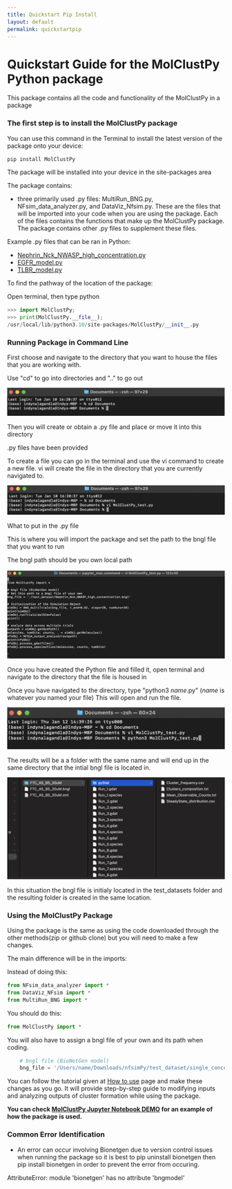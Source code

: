 ```yaml
---
title: Quickstart Pip Install
layout: default
permalink: quickstartpip
---
```


# Quickstart Guide for the MolClustPy Python package

This package contains all the code and functionality of the MolClustPy in a package

### The first step is to install the MolClustPy package

You can use this command in the Terminal to install the latest version of the package onto your device:

```python
pip install MolClustPy
```

The package will be installed into your device in the site-packages area

The package contains:
- three primarily used .py files: MultiRun_BNG.py, NFsim_data_analyzer.py, and DataViz_Nfsim.py. These are the files that will be imported into your code when you are using the package. Each of the files contains the functions that make up the MolClustPy package. The package contains other .py files to supplement these files.

Example .py files that can be ran in Python: 
- [Nephrin_Nck_NWASP_high_concentration.py](../assets/test_datasets/Nephrin_Nck_NWASP_high_concentration.py)
- [EGFR_model.py](../assets/test_datasets/EGFR_model.py)
- [TLBR_model.py](../assets/test_datasets/TLBR_model.py) 
 

To find the pathway of the location of the package:

Open terminal, then type python

```python
>>> import MolClustPy;
>>> print(MolClustPy.__file__);
/usr/local/lib/python3.10/site-packages/MolClustPy/__init__.py
```

### Running Package in Command Line

First choose and navigate to the directory that you want to house the files that you are working with. 

Use "cd" to go into directories and ".." to go out

![png](../images/CdDoc.png)

Then you will create or obtain a .py file and place or move it into this directory

.py files have been provided

To create a file you can go in the terminal and use the vi command to create a new file.
vi will create the file in the directory that you are currently navigated to.

![png](../images/ViEx.png)

What to put in the .py file

This is where you will import the package and set the path to the bngl file that you want to run 

The bngl path should be you own local path

![png](../images/CodeEx.png)

Once you have created the Python file and filled it, open terminal and navigate to the directory that the file is housed in

Once you have navigated to the directory, type "python3 _name_.py" (_name_ is whatever you named your file) This will open and run the file.

![png](../images/CodeRun.png)

The results will be a a folder with the same name and will end up in the same directory that the intial bngl file is located in.

![Image](../images/Results.png)

In this situation the bngl file is initialy located in the test_datasets folder and the resulting folder is created in the same location.

### Using the MolClustPy Package

Using the package is the same as using the code downloaded through the other methods(zip or github clone) but you will need to make a few changes.

The main difference will be in the imports:

Instead of doing this:
```python
from NFsim_data_analyzer import *
from DataViz_NFsim import * 
from MultiRun_BNG import * 
```

You should do this:
```python
from MolClustPy import *
```

You will also have to assign a bngl file of your own and its path when coding.
```python  
    # bngl file (BioNetGen model) 
    bng_file = '/Users/name/Downloads/nfsimPy/test_dataset/single_concentration_file/neph_nck_nwasp_10_30_15uM.bngl'
```
You can follow the tutorial given at [How to use](usage.md) page and make these changes as you go.
It will provide step-by-step guide to modifying inputs and analyzing outputs of cluster formation while using the package. 

<b> You can check [MolClustPy Jupyter Notebook DEMO](MolClustPy_Usage/MolClustPy_Usage.md) for an example of how the package is used. </b>

### Common Error Identification
- An error can occur involving Bionetgen due to version control issues when running the package so it is best to pip uninstall bionetgen then pip install bionetgen in order to prevent the error from occuring.

AttributeError: module 'bionetgen' has no attribute 'bngmodel'

